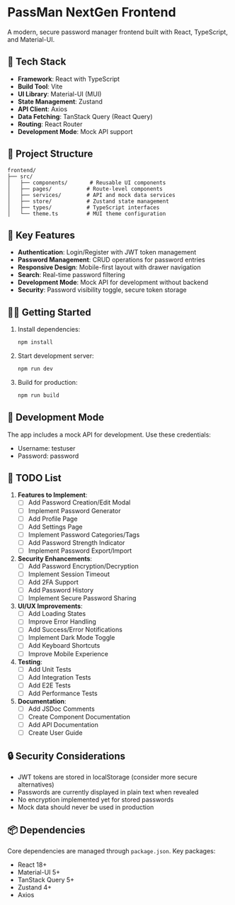 # PassMan NextGen Frontend

A modern, secure password manager frontend built with React, TypeScript, and Material-UI.

## 🚀 Tech Stack

- **Framework**: React with TypeScript
- **Build Tool**: Vite
- **UI Library**: Material-UI (MUI)
- **State Management**: Zustand
- **API Client**: Axios
- **Data Fetching**: TanStack Query (React Query)
- **Routing**: React Router
- **Development Mode**: Mock API support

## 📁 Project Structure

```
frontend/
├── src/
│   ├── components/       # Reusable UI components
│   ├── pages/           # Route-level components
│   ├── services/        # API and mock data services
│   ├── store/           # Zustand state management
│   ├── types/           # TypeScript interfaces
│   └── theme.ts         # MUI theme configuration
```

## 🔑 Key Features

- **Authentication**: Login/Register with JWT token management
- **Password Management**: CRUD operations for password entries
- **Responsive Design**: Mobile-first layout with drawer navigation
- **Search**: Real-time password filtering
- **Development Mode**: Mock API for development without backend
- **Security**: Password visibility toggle, secure token storage

## 🏃‍♂️ Getting Started

1. Install dependencies:
   ```bash
   npm install
   ```

2. Start development server:
   ```bash
   npm run dev
   ```

3. Build for production:
   ```bash
   npm run build
   ```

## 🔄 Development Mode

The app includes a mock API for development. Use these credentials:
- Username: testuser
- Password: password

## 📝 TODO List

1. **Features to Implement**:
   - [ ] Add Password Creation/Edit Modal
   - [ ] Implement Password Generator
   - [ ] Add Profile Page
   - [ ] Add Settings Page
   - [ ] Implement Password Categories/Tags
   - [ ] Add Password Strength Indicator
   - [ ] Implement Password Export/Import

2. **Security Enhancements**:
   - [ ] Add Password Encryption/Decryption
   - [ ] Implement Session Timeout
   - [ ] Add 2FA Support
   - [ ] Add Password History
   - [ ] Implement Secure Password Sharing

3. **UI/UX Improvements**:
   - [ ] Add Loading States
   - [ ] Improve Error Handling
   - [ ] Add Success/Error Notifications
   - [ ] Implement Dark Mode Toggle
   - [ ] Add Keyboard Shortcuts
   - [ ] Improve Mobile Experience

4. **Testing**:
   - [ ] Add Unit Tests
   - [ ] Add Integration Tests
   - [ ] Add E2E Tests
   - [ ] Add Performance Tests

5. **Documentation**:
   - [ ] Add JSDoc Comments
   - [ ] Create Component Documentation
   - [ ] Add API Documentation
   - [ ] Create User Guide

## 🔒 Security Considerations

- JWT tokens are stored in localStorage (consider more secure alternatives)
- Passwords are currently displayed in plain text when revealed
- No encryption implemented yet for stored passwords
- Mock data should never be used in production

## 📦 Dependencies

Core dependencies are managed through `package.json`. Key packages:
- React 18+
- Material-UI 5+
- TanStack Query 5+
- Zustand 4+
- Axios
